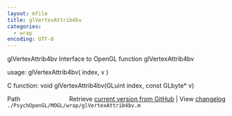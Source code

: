 ```yaml
---
layout: mfile
title: glVertexAttrib4bv
categories:
  - wrap
encoding: UTF-8
---
```


glVertexAttrib4bv  Interface to OpenGL function glVertexAttrib4bv

usage:  glVertexAttrib4bv( index, v )

C function:  void glVertexAttrib4bv(GLuint index, const GLbyte\* v)


<div class="code_header" style="text-align:right;">
  <span style="float:left;">Path&nbsp;&nbsp;</span> <span class="counter">Retrieve <a href=
  "https://raw.github.com/Psychtoolbox-3/Psychtoolbox-3/beta/./PsychOpenGL/MOGL/wrap/glVertexAttrib4bv.m">current version from GitHub</a> | View <a href=
  "https://github.com/Psychtoolbox-3/Psychtoolbox-3/commits/beta/./PsychOpenGL/MOGL/wrap/glVertexAttrib4bv.m">changelog</a></span>
</div>
<div class="code">
  <code>./PsychOpenGL/MOGL/wrap/glVertexAttrib4bv.m</code>
</div>

